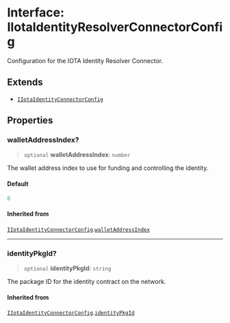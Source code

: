 # Interface: IIotaIdentityResolverConnectorConfig

Configuration for the IOTA Identity Resolver Connector.

## Extends

- [`IIotaIdentityConnectorConfig`](IIotaIdentityConnectorConfig.md)

## Properties

### walletAddressIndex?

> `optional` **walletAddressIndex**: `number`

The wallet address index to use for funding and controlling the identity.

#### Default

```ts
0
```

#### Inherited from

[`IIotaIdentityConnectorConfig`](IIotaIdentityConnectorConfig.md).[`walletAddressIndex`](IIotaIdentityConnectorConfig.md#walletaddressindex)

***

### identityPkgId?

> `optional` **identityPkgId**: `string`

The package ID for the identity contract on the network.

#### Inherited from

[`IIotaIdentityConnectorConfig`](IIotaIdentityConnectorConfig.md).[`identityPkgId`](IIotaIdentityConnectorConfig.md#identitypkgid)
